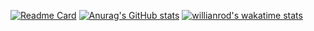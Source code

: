 [![Readme Card](https://github-readme-stats.vercel.app/api/pin/?username=Jaron-Wilson&repo=github-readme-stats)](https://github.com/anuraghazra/github-readme-stats)
[![Anurag's GitHub stats](https://github-readme-stats.vercel.app/api?username=Jaron-Wilson)](https://github.com/anuraghazra/github-readme-stats)
[![willianrod's wakatime stats](https://github-readme-stats.vercel.app/api/wakatime?username=Jaron-Wilson)](https://github.com/anuraghazra/github-readme-stats)


